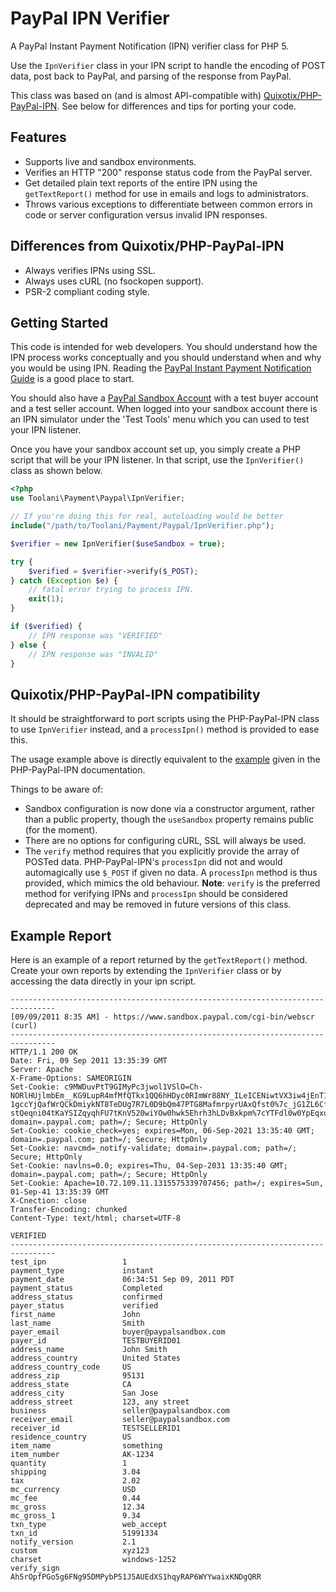 PayPal IPN Verifier
===================

A PayPal Instant Payment Notification (IPN) verifier class for PHP 5. 

Use the `IpnVerifier` class in your IPN script to handle the encoding 
of POST data, post back to PayPal, and parsing of the response from PayPal.

This class was based on (and is almost API-compatible with) [Quixotix/PHP-PayPal-IPN][1]. See below for differences and tips for porting your code.

[1]: https://github.com/Quixotix/PHP-PayPal-IPN

Features
--------

- Supports live and sandbox environments.
- Verifies an HTTP &quot;200&quot; response status code from the PayPal server.
- Get detailed plain text reports of the entire IPN using the `getTextReport()`
  method for use in emails and logs to administrators.
- Throws various exceptions to differentiate between common errors in code or
  server configuration versus invalid IPN responses.
  
Differences from Quixotix/PHP-PayPal-IPN
----------------------------------------

- Always verifies IPNs using SSL.
- Always uses cURL (no fsockopen support).
- PSR-2 compliant coding style.

Getting Started
---------------

This code is intended for web developers. You should understand how the IPN
process works conceptually and you should understand when and why you would be
using IPN. Reading the [PayPal Instant Payment Notification Guide][1] is a good
place to start.

You should also have a [PayPal Sandbox Account][2] with a test buyer account and a test seller account. When logged into your sandbox account there is an IPN simulator under the 'Test Tools' menu which you can used to test your IPN 
listener.

[2]: https://cms.paypal.com/cms_content/US/en_US/files/developer/IPNGuide.pdf
[3]: https://developer.paypal.com

Once you have your sandbox account set up, you simply create a PHP script that will be your IPN listener. In that script, use the `IpnVerifier()` class as shown below.

```php
<?php
use Toolani\Payment\Paypal\IpnVerifier;

// If you're doing this for real, autoloading would be better
include("/path/to/Toolani/Payment/Paypal/IpnVerifier.php");

$verifier = new IpnVerifier($useSandbox = true);

try {
    $verified = $verifier->verify($_POST);
} catch (Exception $e) {
    // fatal error trying to process IPN.
    exit(1);
}

if ($verified) {
    // IPN response was "VERIFIED"
} else {
    // IPN response was "INVALID"
}

```

Quixotix/PHP-PayPal-IPN compatibility
-------------------------------------

It should be straightforward to port scripts using the PHP-PayPal-IPN class to use `IpnVerifier` instead, and a `processIpn()` method is provided to ease this.

The usage example above is directly equivalent to the [example][4] given in the PHP-PayPal-IPN documentation.

Things to be aware of:

- Sandbox configuration is now done via a constructor argument, rather than a public property, though the `useSandbox` property remains public (for the moment).
- There are no options for configuring cURL, SSL will always be used.
- The `verify` method requires that you explicitly provide the array of POSTed data. PHP-PayPal-IPN's `processIpn` did not and would automagically use `$_POST` if given no data. A `processIpn` method is thus provided, which mimics the old behaviour. **Note**: `verify` is the preferred method for verifying IPNs and `processIpn` should be considered deprecated and may be removed in future versions of this class.

[4]: https://github.com/Quixotix/PHP-PayPal-IPN/blob/master/README.md#getting-started


Example Report
--------------

Here is an example of a report returned by the `getTextReport()` method. Create your own reports by extending the `IpnVerifier` class or by accessing the data directly in your ipn script.

    --------------------------------------------------------------------------------
    [09/09/2011 8:35 AM] - https://www.sandbox.paypal.com/cgi-bin/webscr (curl)
    --------------------------------------------------------------------------------
    HTTP/1.1 200 OK
    Date: Fri, 09 Sep 2011 13:35:39 GMT
    Server: Apache
    X-Frame-Options: SAMEORIGIN
    Set-Cookie: c9MWDuvPtT9GIMyPc3jwol1VSlO=Ch-NORlHUjlmbEm__KG9LupR4mfMfQTkx1QQ6hHDyc0RImWr88NY_ILeICENiwtVX3iw4jEnT1-1gccYjQafWrQCkDmiykNT8TeDUg7R7L0D9bQm47PTG8MafmrpyrUAxQfst0%7c_jG1ZL6CffJgwrC-stQeqni04tKaYSIZqyqhFU7tKnV520wiYOw0hwk5Ehrh3hLDvBxkpm%7cYTFdl0w0YpEqxu0D1jDTVTlEGXlmLs4wob2Glu9htpZkFV9O2aCyfQ4CvA2kLJmlI6YiXm%7c1315575340; domain=.paypal.com; path=/; Secure; HttpOnly
    Set-Cookie: cookie_check=yes; expires=Mon, 06-Sep-2021 13:35:40 GMT; domain=.paypal.com; path=/; Secure; HttpOnly
    Set-Cookie: navcmd=_notify-validate; domain=.paypal.com; path=/; Secure; HttpOnly
    Set-Cookie: navlns=0.0; expires=Thu, 04-Sep-2031 13:35:40 GMT; domain=.paypal.com; path=/; Secure; HttpOnly
    Set-Cookie: Apache=10.72.109.11.1315575339707456; path=/; expires=Sun, 01-Sep-41 13:35:39 GMT
    X-Cnection: close
    Transfer-Encoding: chunked
    Content-Type: text/html; charset=UTF-8

    VERIFIED
    --------------------------------------------------------------------------------
    test_ipn                 1
    payment_type             instant
    payment_date             06:34:51 Sep 09, 2011 PDT
    payment_status           Completed
    address_status           confirmed
    payer_status             verified
    first_name               John
    last_name                Smith
    payer_email              buyer@paypalsandbox.com
    payer_id                 TESTBUYERID01
    address_name             John Smith
    address_country          United States
    address_country_code     US
    address_zip              95131
    address_state            CA
    address_city             San Jose
    address_street           123, any street
    business                 seller@paypalsandbox.com
    receiver_email           seller@paypalsandbox.com
    receiver_id              TESTSELLERID1
    residence_country        US
    item_name                something
    item_number              AK-1234
    quantity                 1
    shipping                 3.04
    tax                      2.02
    mc_currency              USD
    mc_fee                   0.44
    mc_gross                 12.34
    mc_gross_1               9.34
    txn_type                 web_accept
    txn_id                   51991334
    notify_version           2.1
    custom                   xyz123
    charset                  windows-1252
    verify_sign              Ah5rOpfPGo5g6FNg95DMPybP51J5AUEdXS1hqyRAP6WYYwaixKNDgQRR